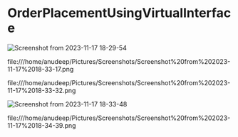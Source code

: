 # OrderPlacementUsingVirtualInterface
![Screenshot from 2023-11-17 18-29-54](https://github.com/Anudeep02/OrderPlacementUsingVirtualInterface/assets/74246826/9b795f6f-627b-424e-8360-0525a205f84b)

file:///home/anudeep/Pictures/Screenshots/Screenshot%20from%202023-11-17%2018-33-17.png

file:///home/anudeep/Pictures/Screenshots/Screenshot%20from%202023-11-17%2018-33-32.png

![Screenshot from 2023-11-17 18-33-48](https://github.com/Anudeep02/OrderPlacementUsingVirtualInterface/assets/74246826/af772882-db82-4885-a744-da16ed5d20fe)

file:///home/anudeep/Pictures/Screenshots/Screenshot%20from%202023-11-17%2018-34-39.png
